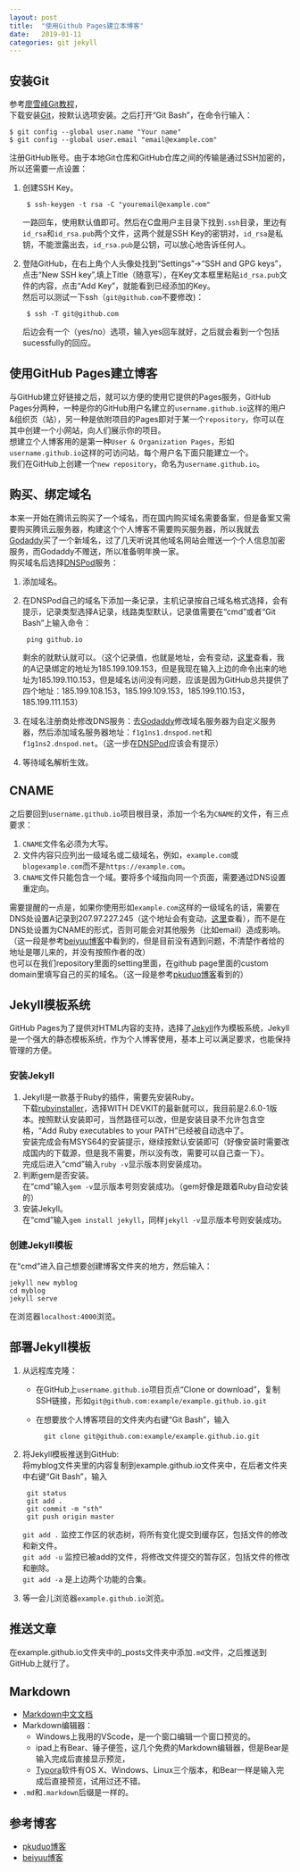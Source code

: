 ```yaml
---
layout: post
title:  "使用Github Pages建立本博客"
date:   2019-01-11
categories: git jekyll
---
```

## 安装Git
参考[廖雪峰Git教程](https://www.liaoxuefeng.com/wiki/0013739516305929606dd18361248578c67b8067c8c017b000)，  
下载安装[Git](https://git-scm.com/downloads)，按默认选项安装。之后打开“Git Bash”，在命令行输入：

    $ git config --global user.name "Your name"
    $ git config --global user.email "email@example.com"

注册GitHub账号。由于本地Git仓库和GitHub仓库之间的传输是通过SSH加密的，所以还需要一点设置：  
1. 创建SSH Key。

        $ ssh-keygen -t rsa -C "youremail@example.com"

    一路回车，使用默认值即可。然后在C盘用户主目录下找到`.ssh`目录，里边有`id_rsa`和`id_rsa.pub`两个文件，这两个就是SSH Key的密钥对，`id_rsa`是私钥，不能泄露出去，`id_rsa.pub`是公钥，可以放心地告诉任何人。

2. 登陆GitHub，在右上角个人头像处找到“Settings”->“SSH and GPG keys”，点击“New SSH key”,填上Title（随意写），在Key文本框里粘贴`id_rsa.pub`文件的内容，点击“Add Key”，就能看到已经添加的Key。  
然后可以测试一下ssh（`git@github.com`不要修改)：

        $ ssh -T git@github.com

    后边会有一个（yes/no）选项，输入yes回车就好，之后就会看到一个包括sucessfully的回应。

## 使用GitHub Pages建立博客

与GitHub建立好链接之后，就可以方便的使用它提供的Pages服务，GitHub Pages分两种，一种是你的GitHub用户名建立的`username.github.io`这样的用户&组织页（站），另一种是依附项目的Pages即对于某一个`repository`，你可以在其中创建一个小网站，向人们展示你的项目。  
想建立个人博客用的是第一种`User & Organization Pages`，形如`username.github.io`这样的可访问站，每个用户名下面只能建立一个。  
我们在GitHub上创建一个`new repository`，命名为`username.github.io`。

## 购买、绑定域名

本来一开始在腾讯云购买了一个域名，而在国内购买域名需要备案，但是备案又需要购买腾讯云服务器，构建这个个人博客不需要购买服务器，所以我就去[Godaddy](https://sg.godaddy.com/zh)买了一个新域名，过了几天听说其他域名网站会赠送一个个人信息加密服务，而Godaddy不赠送，所以准备明年换一家。  
购买域名后选择[DNSPod](https://www.dnspod.cn/)服务：  
1. 添加域名。
2. 在DNSPod自己的域名下添加一条记录，主机记录按自己域名格式选择，会有提示，记录类型选择A记录，线路类型默认，记录值需要在“cmd”或者“Git Bash”上输入命令：

        ping github.io

    剩余的就默认就可以。（这个记录值，也就是地址，会有变动，[这里](https://help.github.com/articles/troubleshooting-custom-domains/)查看，我的A记录绑定的地址为185.199.109.153，但是我现在输入上边的命令出来的地址为185.199.110.153，但是域名访问没有问题，应该是因为GitHub总共提供了四个地址：185.199.108.153，185.199.109.153，185.199.110.153，185.199.111.153）
3. 在域名注册商处修改DNS服务：去[Godaddy](https://sg.godaddy.com/zh)修改域名服务器为自定义服务器，然后添加域名服务器地址：`f1g1ns1.dnspod.net`和`f1g1ns2.dnspod.net`。（这一步在[DNSPod](https://www.dnspod.cn/)应该会有提示）
4. 等待域名解析生效。

## CNAME

之后要回到`username.github.io`项目根目录，添加一个名为`CNAME`的文件，有三点要求：
1. `CNAME`文件名必须为大写。
2. 文件内容只应列出一级域名或二级域名，例如，`example.com`或`blogexample.com`而不是`https://example.com`。
3. `CNAME`文件只能包含一个域。要将多个域指向同一个页面，需要通过DNS设置重定向。

需要提醒的一点是，如果你使用形如`example.com`这样的一级域名的话，需要在DNS处设置A记录到207.97.227.245（这个地址会有变动，[这里](https://help.github.com/articles/troubleshooting-custom-domains/)查看），而不是在DNS处设置为CNAME的形式，否则可能会对其他服务（比如email）造成影响。（这一段是参考[beiyuu博客](http://beiyuu.com/github-pages)中看到的，但是目前没有遇到问题，不清楚作者给的地址是哪儿来的，并没有按照作者的改）  
也可以在我们repository里面的setting里面，在github page里面的custom domain里填写自己的买的域名。（这一段是参考[pkuduo博客](http://pkuduo.cn/blog/2018/01/05/first-blog/)看到的）

## Jekyll模板系统

GitHub Pages为了提供对HTML内容的支持，选择了[Jekyll](https://jekyllcn.com/)作为模板系统，Jekyll是一个强大的静态模板系统，作为个人博客使用，基本上可以满足要求，也能保持管理的方便。

### 安装Jekyll

1. Jekyll是一款基于Ruby的插件，需要先安装Ruby。  
下载[rubyinstaller](https://rubyinstaller.org/downloads/)，选择WITH DEVKIT的最新就可以，我目前是2.6.0-1版本。按照默认安装即可，当然路径可以改，但是安装目录不允许包含空格，“Add Ruby executables to your PATH”已经被自动选中了。  
安装完成会有MSYS64的安装提示，继续按默认安装即可（好像安装时需要改成国内的下载源，但是我不需要，所以没有改，需要可以自己查一下）。  
完成后进入“cmd”输入`ruby -v`显示版本则安装成功。
2. 判断gem是否安装。  
在“cmd”输入`gem -v`显示版本号则安装成功。（gem好像是跟着Ruby自动安装的）
3. 安装Jekyll。  
在“cmd”输入`gem install jekyll`，同样`jekyll -v`显示版本号则安装成功。

### 创建Jekyll模板

在“cmd”进入自己想要创建博客文件夹的地方，然后输入：

    jekyll new myblog
    cd myblog
    jekyll serve
在浏览器`localhost:4000`浏览。

## 部署Jekyll模板

1. 从远程库克隆：
    + 在GitHub上`username.github.io`项目页点“Clone or download”，复制SSH链接，形如`git@github.com:example/example.github.io.git`
    + 在想要放个人博客项目的文件夹内右键“Git Bash”，输入

            git clone git@github.com:example/example.github.io.git

2. 将Jekyll模板推送到GitHub:   
将myblog文件夹里的内容复制到example.github.io文件夹中，在后者文件夹中右键“Git Bash”，输入

        git status
        git add .
        git commit -m "sth"
        git push origin master

    `git add .` 监控工作区的状态树，将所有变化提交到缓存区，包括文件的修改和新文件。  
    `git add -u` 监控已被add的文件，将修改文件提交的暂存区，包括文件的修改和删除。  
    `git add -a` 是上边两个功能的合集。
3. 等一会儿浏览器`example.github.io`浏览。

## 推送文章

在example.github.io文件夹中的_posts文件夹中添加`.md`文件，之后推送到GitHub上就行了。

## Markdown

+ [Markdown中文文档](https://markdown-zh.readthedocs.io/en/latest/)
+ Markdown编辑器：
    + Windows上我用的VScode，是一个窗口编辑一个窗口预览的。
    + ipad上有Bear、锤子便签，这几个免费的Markdown编辑器，但是Bear是输入完成后直接显示预览，
    + [Typora](https://typora.io/)软件有OS X、Windows、Linux三个版本，和Bear一样是输入完成后直接预览，试用过还不错。
+ `.md`和`.markdown`后缀是一样的。

## 参考博客

+ [pkuduo博客](http://pkuduo.cn/blog/2018/01/06/install-ruby&jekyll-on-windows/)
+ [beiyuu博客](http://beiyuu.com/github-pages)
